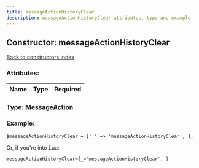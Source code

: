```yaml
---
title: messageActionHistoryClear
description: messageActionHistoryClear attributes, type and example
---
```

## Constructor: messageActionHistoryClear  
[Back to constructors index](index.md)



### Attributes:

| Name     |    Type       | Required |
|----------|:-------------:|---------:|



### Type: [MessageAction](../types/MessageAction.md)


### Example:

```
$messageActionHistoryClear = ['_' => 'messageActionHistoryClear', ];
```  

Or, if you're into Lua:  


```
messageActionHistoryClear={_='messageActionHistoryClear', }

```


